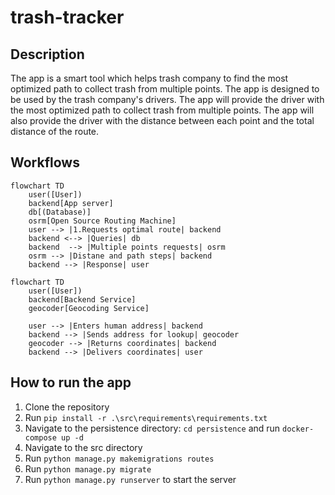 # trash-tracker
## Description
The app is a smart tool which helps trash company to find the most optimized path to collect trash from multiple points. The app is designed to be used by the trash company's drivers. The app will provide the driver with the most optimized path to collect trash from multiple points. The app will also provide the driver with the distance between each point and the total distance of the route.
## Workflows
```mermaid
flowchart TD
    user([User])
    backend[App server]
    db[(Database)]
    osrm[Open Source Routing Machine]
    user --> |1.Requests optimal route| backend
    backend <--> |Queries| db
    backend  --> |Multiple points requests| osrm
    osrm --> |Distane and path steps| backend
    backend --> |Response| user

```

```mermaid
flowchart TD
    user([User])
    backend[Backend Service]
    geocoder[Geocoding Service]
    
    user --> |Enters human address| backend
    backend --> |Sends address for lookup| geocoder
    geocoder --> |Returns coordinates| backend
    backend --> |Delivers coordinates| user
```

## How to run the app
1. Clone the repository
2. Run ```pip install -r .\src\requirements\requirements.txt```
3. Navigate to the persistence directory: ```cd persistence``` and run ```docker-compose up -d```
4. Navigate to the src directory 
5. Run ```python manage.py makemigrations routes```
6. Run ```python manage.py migrate```
7. Run ```python manage.py runserver``` to start the server